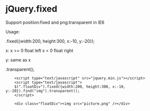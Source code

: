 jQuery.fixed
============

Support position:fixed and png:transparent in IE6

Usage:

.fixed({width:200, height:300, x:-10, y:-20});

x: 
  x >= 0     float left
  x < 0      float right
  
y:
  same as x

.transparent();

```
    <script type="text/javascript" src="jquery.min.js"></script>
    <script type="text/javascript">
    $(".floatDiv").fixed({width:200, height:300, x:-10, y:-20}).find("img").transparent();
    </script>

    <div class="floatDiv"><img src="picture.png" /></div>
```
